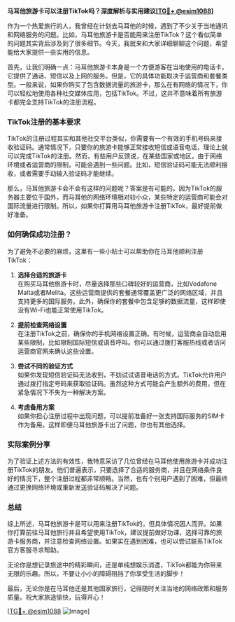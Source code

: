 **马耳他旅游卡可以注册TikTok吗？深度解析与实用建议[[TG💪+ @esim1088](https://t.me/s/esim1088)]**

作为一个热爱旅行的人，我曾经在计划去马耳他的时候，遇到了不少关于当地通讯和网络服务的问题。比如，马耳他旅游卡是否能用来注册TikTok？这个看似简单的问题其实背后涉及到了很多细节。今天，我就来和大家详细聊聊这个问题，希望能给大家提供一些实用的信息。

首先，让我们明确一点：马耳他旅游卡本身是一个方便游客在当地使用的电话卡，它提供了通话、短信以及上网的服务。但是，它的具体功能取决于运营商和套餐类型。一般来说，如果你购买了包含数据流量的旅游卡，那么在有网络的情况下，你可以轻松地使用各种社交媒体应用，包括TikTok。不过，这并不意味着所有旅游卡都完全支持TikTok的注册流程。

### TikTok注册的基本要求

TikTok的注册过程其实和其他社交平台类似，你需要有一个有效的手机号码来接收验证码。通常情况下，只要你的旅游卡能够正常接收短信或语音电话，理论上就可以完成TikTok的注册。然而，有些用户反馈说，在某些国家或地区，由于网络环境或者运营商的限制，可能会遇到一些问题。比如，短信验证码可能无法顺利接收，或者需要手动输入验证码才能继续。

那么，马耳他旅游卡会不会有这样的问题呢？答案是有可能的。因为TikTok的服务器主要位于国外，而马耳他的网络环境相对较小众，某些特定的运营商可能会对国际流量进行限制。所以，如果你打算用马耳他旅游卡注册TikTok，最好提前做好准备。

### 如何确保成功注册？

为了避免不必要的麻烦，这里有一些小贴士可以帮助你在马耳他顺利注册TikTok：

1. **选择合适的旅游卡**  
   在购买马耳他旅游卡时，尽量选择那些口碑较好的运营商，比如Vodafone Malta或者Melita。这些运营商提供的套餐通常覆盖更广泛的网络区域，并且支持更多的国际服务。此外，确保你的套餐中包含足够的数据流量，这样即使没有Wi-Fi也能正常使用TikTok。

2. **提前检查网络设置**  
   在注册TikTok之前，确保你的手机网络设置正确。有时候，运营商会自动启用某些限制，比如限制国际短信或语音呼叫。你可以通过拨打客服热线或者访问运营商官网来确认这些设置。

3. **尝试不同的验证方式**  
   如果你发现短信验证码无法收到，不妨试试语音电话的方式。TikTok允许用户通过拨打指定号码来获取验证码。虽然这种方式可能会产生额外的费用，但在紧急情况下不失为一种解决方案。

4. **考虑备用方案**  
   如果你担心注册过程中出现问题，可以提前准备好一张支持国际服务的SIM卡作为备用。这样即便马耳他旅游卡出了问题，你也有其他选择。

### 实际案例分享

为了验证上述方法的有效性，我特意采访了几位曾经在马耳他使用旅游卡并成功注册TikTok的朋友。他们普遍表示，只要选择了合适的服务商，并且在网络条件良好的情况下，整个注册过程都非常顺畅。当然，也有个别用户遇到了困难，但最终通过更换网络环境或重新发送验证码解决了问题。

### 总结

综上所述，马耳他旅游卡是可以用来注册TikTok的，但具体情况因人而异。如果你打算前往马耳他旅行并且希望使用TikTok，建议提前做好功课，选择可靠的旅游卡服务商，并注意检查网络设置。如果实在遇到困难，也可以尝试联系TikTok官方客服寻求帮助。

无论你是想记录旅途中的精彩瞬间，还是单纯想娱乐消遣，TikTok都能为你带来无限的乐趣。所以，不要让小小的障碍阻挡了你享受生活的脚步！

最后，无论你是在马耳他还是其他国家旅行，记得随时关注当地的网络政策和服务质量。祝大家旅途愉快，玩得开心！ 

[[TG💪+ @esim1088](https://t.me/s/esim1088) ![Image](https://i.postimg.cc/4NQfJmqS/Snipaste-2025-05-13-00-14-12.png)]